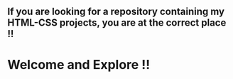 <h2>If you are looking for a repository containing my HTML-CSS projects, you are at the correct place !!</h2>
<h1>Welcome and Explore !!</h1>
